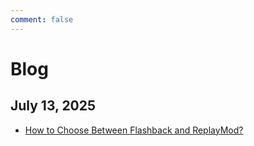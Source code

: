 ```yaml
---
comment: false
---
```


# Blog


## July 13, 2025

- [How to Choose Between Flashback and ReplayMod?](/en/blog/flashback-vs-replaymod.md)
